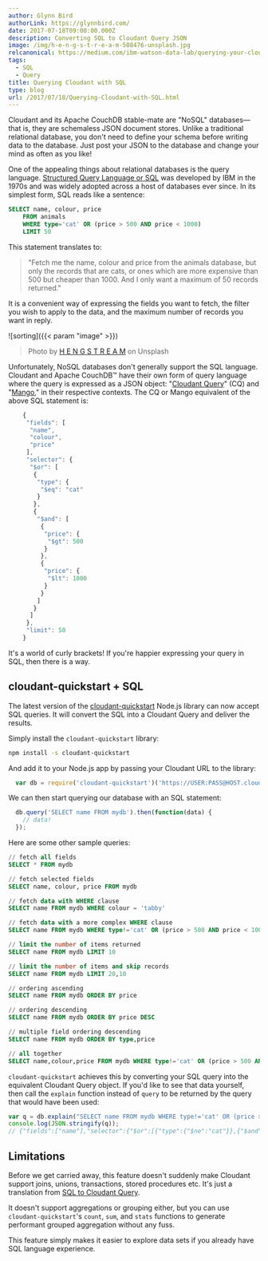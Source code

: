 ```yaml
---
author: Glynn Bird
authorLink: https://glynnbird.com/
date: 2017-07-18T09:00:00.000Z
description: Converting SQL to Cloudant Query JSON
image: /img/h-e-n-g-s-t-r-e-a-m-508476-unsplash.jpg
relcanonical: https://medium.com/ibm-watson-data-lab/querying-your-cloudant-database-with-sql-bd670ee86291
tags:
  - SQL
  - Query
title: Querying Cloudant with SQL
type: blog
url: /2017/07/18/Querying-Cloudant-with-SQL.html
---
```



Cloudant and its Apache CouchDB stable-mate are "NoSQL" databases&mdash;that is, they are schemaless JSON document stores. Unlike a traditional relational database, you don't need to define your schema before writing data to the database. Just post your JSON to the database and change your mind as often as you like!

One of the appealing things about relational databases is the query language. [Structured Query Language or SQL](https://en.wikipedia.org/wiki/SQL) was developed by IBM in the 1970s and was widely adopted across a host of databases ever since. In its simplest form, SQL reads like a sentence:

```sql
SELECT name, colour, price 
	FROM animals
	WHERE type='cat' OR (price > 500 AND price < 1000) 
	LIMIT 50
```
 
This statement translates to:

> "Fetch me the name, colour and price from the animals database, but only the records that are cats, or ones which are more expensive than 500 but cheaper than 1000. And I only want a maximum of 50 records returned."

It is a convenient way of expressing the fields you want to fetch, the filter you wish to apply to the data, and the maximum number of records you want in reply.

![sorting]({{< param "image" >}})
> Photo by [H E N G S T R E A M](https://unsplash.com/photos/pjJdOE2XBRU) on Unsplash

Unfortunately, NoSQL databases don't generally support the SQL language. Cloudant and Apache CouchDB™ have their own form of query language where the query is expressed as a JSON object: "[Cloudant Query](https://console.bluemix.net/docs/services/Cloudant/api/cloudant_query.html#query)" (CQ) and "[Mango](https://blog.couchdb.org/2016/08/03/feature-mango-query/)," in their respective contexts. The CQ or Mango equivalent of the above SQL statement is:

```js
	{
	 "fields": [
	  "name",
	  "colour",
	  "price"
	 ],
	 "selector": {
	  "$or": [
	   {
	    "type": {
	     "$eq": "cat"
	    }
	   },
	   {
	    "$and": [
	     {
	      "price": {
	       "$gt": 500
	      }
	     },
	     {
	      "price": {
	       "$lt": 1000
	      }
	     }
	    ]
	   }
	  ]
	 },
	 "limit": 50
	}
```

It's a world of curly brackets! If you're happier expressing your query in SQL, then there is a way.

## cloudant-quickstart + SQL

The latest version of the [cloudant-quickstart](https://www.npmjs.com/package/cloudant-quickstart) Node.js library can now accept SQL queries. It will convert the SQL into a Cloudant Query and deliver the results.

Simply install the `cloudant-quickstart` library:

```sh
npm install -s cloudant-quickstart
```
    
And add it to your Node.js app by passing your Cloudant URL to the library:

```js
  var db = require('cloudant-quickstart')('https://USER:PASS@HOST.cloudant.com/DATABASE');
```

We can then start querying our database with an SQL statement:

```js
  db.query('SELECT name FROM mydb').then(function(data) {
    // data!
  });
```

Here are some other sample queries:

```sql
// fetch all fields
SELECT * FROM mydb

// fetch selected fields
SELECT name, colour, price FROM mydb

// fetch data with WHERE clause
SELECT name FROM mydb WHERE colour = 'tabby'

// fetch data with a more complex WHERE clause
SELECT name FROM mydb WHERE type!='cat' OR (price > 500 AND price < 1000) 

// limit the number of items returned
SELECT name FROM mydb LIMIT 10

// limit the number of items and skip records
SELECT name FROM mydb LIMIT 20,10

// ordering ascending
SELECT name FROM mydb ORDER BY price

// ordering descending
SELECT name FROM mydb ORDER BY price DESC

// multiple field ordering descending
SELECT name FROM mydb ORDER BY type,price

// all together
SELECT name,colour,price FROM mydb WHERE type!='cat' OR (price > 500 AND price < 1000) ORDER BY type, price LIMIT 20,10
```

`cloudant-quickstart` achieves this by converting your SQL query into the equivalent Cloudant Query object. If you'd like to see that data yourself, then call the `explain` function instead of `query` to be returned by the query that would have been used:

```js
var q = db.explain("SELECT name FROM mydb WHERE type!='cat' OR (price > 500 AND price < 1000)");
console.log(JSON.stringify(q));
// {"fields":["name"],"selector":{"$or":[{"type":{"$ne":"cat"}},{"$and":[{"price":{"$gt":500}},{"price":{"$lt":1000}}]}]}}
```

## Limitations

Before we get carried away, this feature doesn't suddenly make Cloudant support joins, unions, transactions, stored procedures etc. It's just a translation from [SQL to Cloudant Query](https://github.com/ibm-watson-data-lab/sqltomango). 

It doesn't support aggregations or grouping either, but you can use `cloudant-quickstart`'s `count`, `sum`, and `stats` functions to generate performant grouped aggregation without any fuss.

This feature simply makes it easier to explore data sets if you already have SQL language experience.


